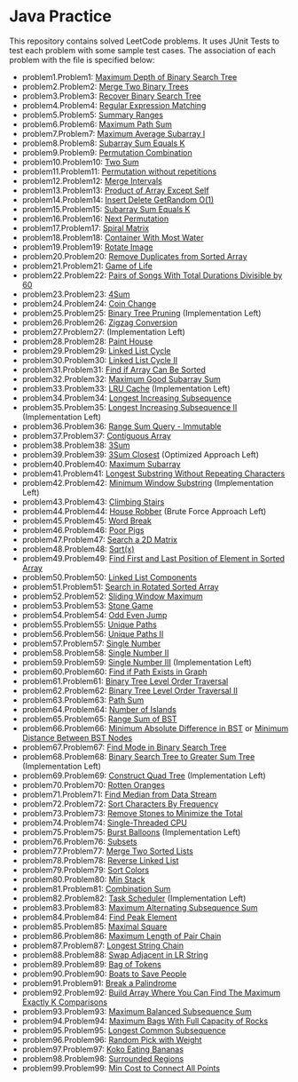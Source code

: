 # Java Practice

This repository contains solved LeetCode problems. It uses JUnit Tests to test each problem with some sample
test cases.
The association of each problem with the file is specified below:

- problem1.Problem1: [Maximum Depth of Binary Search Tree](https://leetcode.com/problems/maximum-depth-of-binary-tree/)
- problem2.Problem2: [Merge Two Binary Trees](https://leetcode.com/problems/merge-two-binary-trees/)
- problem3.Problem3: [Recover Binary Search Tree](https://leetcode.com/problems/recover-binary-search-tree/)
- problem4.Problem4: [Regular Expression Matching](https://leetcode.com/problems/regular-expression-matching/)
- problem5.Problem5: [Summary Ranges](https://leetcode.com/problems/summary-ranges/)
- problem6.Problem6: [Maximum Path Sum]()
- problem7.Problem7: [Maximum Average Subarray I](https://leetcode.com/problems/maximum-average-subarray-i/)
- problem8.Problem8: [Subarray Sum Equals K](https://leetcode.com/problems/subarray-sum-equals-k/)
- problem9.Problem9: [Permutation Combination]()
- problem10.Problem10: [Two Sum](https://leetcode.com/problems/two-sum/)
- problem11.Problem11: [Permutation without repetitions]()
- problem12.Problem12: [Merge Intervals](https://leetcode.com/problems/merge-intervals/)
- problem13.Problem13: [Product of Array Except Self](https://leetcode.com/problems/merge-intervals/)
- problem14.Problem14: [Insert Delete GetRandom O(1)](https://leetcode.com/problems/insert-delete-getrandom-o1/)
- problem15.Problem15: [Subarray Sum Equals K](https://leetcode.com/problems/subarray-sum-equals-k/)
- problem16.Problem16: [Next Permutation](https://leetcode.com/problems/next-permutation/)
- problem17.Problem17: [Spiral Matrix](https://leetcode.com/problems/spiral-matrix/)
- problem18.Problem18: [Container With Most Water](https://leetcode.com/problems/container-with-most-water/)
- problem19.Problem19: [Rotate Image](https://leetcode.com/problems/rotate-image/)
- problem20.Problem20: [Remove Duplicates from Sorted Array](https://leetcode.com/problems/remove-duplicates-from-sorted-array/)
- problem21.Problem21: [Game of Life](https://leetcode.com/problems/game-of-life/)
- problem22.Problem22: [Pairs of Songs With Total Durations Divisible by 60](https://leetcode.com/problems/pairs-of-songs-with-total-durations-divisible-by-60/)
- problem23.Problem23: [4Sum](https://leetcode.com/problems/4sum/)
- problem24.Problem24: [Coin Change](https://leetcode.com/problems/coin-change/)
- problem25.Problem25: [Binary Tree Pruning](https://leetcode.com/problems/binary-tree-pruning/) (Implementation Left)
- problem26.Problem26: [Zigzag Conversion](https://leetcode.com/problems/zigzag-conversion/)
- problem27.Problem27: []() (Implementation Left)
- problem28.Problem28: [Paint House](https://leetcode.com/problems/paint-house/)
- problem29.Problem29: [Linked List Cycle](https://leetcode.com/problems/linked-list-cycle/)
- problem30.Problem30: [Linked List Cycle II](https://leetcode.com/problems/linked-list-cycle-ii/)
- problem31.Problem31: [Find if Array Can Be Sorted](https://leetcode.com/problems/find-if-array-can-be-sorted/)
- problem32.Problem32: [Maximum Good Subarray Sum](https://leetcode.com/problems/maximum-good-subarray-sum/)
- problem33.Problem33: [LRU Cache](https://leetcode.com/problems/lru-cache/) (Implementation Left)
- problem34.Problem34: [Longest Increasing Subsequence](https://leetcode.com/problems/longest-increasing-subsequence/)
- problem35.Problem35: [Longest Increasing Subsequence II](https://leetcode.com/problems/longest-increasing-subsequence-ii/) (Implementation Left)
- problem36.Problem36: [Range Sum Query - Immutable](https://leetcode.com/problems/range-sum-query-immutable/)
- problem37.Problem37: [Contiguous Array](https://leetcode.com/problems/contiguous-array/)
- problem38.Problem38: [3Sum](https://leetcode.com/problems/3sum/)
- problem39.Problem39: [3Sum Closest](https://leetcode.com/problems/3sum-closest/) (Optimized Approach Left)
- problem40.Problem40: [Maximum Subarray](https://leetcode.com/problems/maximum-subarray/)
- problem41.Problem41: [Longest Substring Without Repeating Characters](https://leetcode.com/problems/longest-substring-without-repeating-characters/)
- problem42.Problem42: [Minimum Window Substring](https://leetcode.com/problems/minimum-window-substring/) (Implementation Left)
- problem43.Problem43: [Climbing Stairs](https://leetcode.com/problems/climbing-stairs/)
- problem44.Problem44: [House Robber](https://leetcode.com/problems/house-robber/) (Brute Force Approach Left)
- problem45.Problem45: [Word Break](https://leetcode.com/problems/word-break/)
- problem46.Problem46: [Poor Pigs](https://leetcode.com/problems/poor-pigs/)
- problem47.Problem47: [Search a 2D Matrix](https://leetcode.com/problems/search-a-2d-matrix/)
- problem48.Problem48: [Sqrt(x)](https://leetcode.com/problems/sqrtx/)
- problem49.Problem49: [Find First and Last Position of Element in Sorted Array](https://leetcode.com/problems/find-first-and-last-position-of-element-in-sorted-array/)
- problem50.Problem50: [Linked List Components](https://leetcode.com/problems/linked-list-components/)
- problem51.Problem51: [Search in Rotated Sorted Array](https://leetcode.com/problems/search-in-rotated-sorted-array/)
- problem52.Problem52: [Sliding Window Maximum](https://leetcode.com/problems/sliding-window-maximum/)
- problem53.Problem53: [Stone Game](https://leetcode.com/problems/stone-game/)
- problem54.Problem54: [Odd Even Jump](https://leetcode.com/problems/odd-even-jump/)
- problem55.Problem55: [Unique Paths](https://leetcode.com/problems/unique-paths/)
- problem56.Problem56: [Unique Paths II](https://leetcode.com/problems/unique-paths-ii/)
- problem57.Problem57: [Single Number](https://leetcode.com/problems/single-number/)
- problem58.Problem58: [Single Number II](https://leetcode.com/problems/single-number-ii/)
- problem59.Problem59: [Single Number III](https://leetcode.com/problems/single-number-iii/) (Implementation Left)
- problem60.Problem60: [Find if Path Exists in Graph](https://leetcode.com/problems/find-if-path-exists-in-graph/)
- problem61.Problem61: [Binary Tree Level Order Traversal](https://leetcode.com/problems/binary-tree-level-order-traversal/)
- problem62.Problem62: [Binary Tree Level Order Traversal II](https://leetcode.com/problems/binary-tree-level-order-traversal-ii/)
- problem63.Problem63: [Path Sum](https://leetcode.com/problems/path-sum/)
- problem64.Problem64: [Number of Islands](https://leetcode.com/problems/number-of-islands/)
- problem65.Problem65: [Range Sum of BST](https://leetcode.com/problems/range-sum-of-bst/)
- problem66.Problem66: [Minimum Absolute Difference in BST](https://leetcode.com/problems/minimum-absolute-difference-in-bst/) or [Minimum Distance Between BST Nodes](https://leetcode.com/problems/minimum-distance-between-bst-nodes/)
- problem67.Problem67: [Find Mode in Binary Search Tree](https://leetcode.com/problems/find-mode-in-binary-search-tree/)
- problem68.Problem68: [Binary Search Tree to Greater Sum Tree](https://leetcode.com/problems/binary-search-tree-to-greater-sum-tree/) (Implementation Left)
- problem69.Problem69: [Construct Quad Tree](https://leetcode.com/problems/construct-quad-tree/) (Implementation Left)
- problem70.Problem70: [Rotten Oranges](https://leetcode.com/problems/rotting-oranges/)
- problem71.Problem71: [Find Median from Data Stream](https://leetcode.com/problems/find-median-from-data-stream/)
- problem72.Problem72: [Sort Characters By Frequency](https://leetcode.com/problems/sort-characters-by-frequency/)
- problem73.Problem73: [Remove Stones to Minimize the Total](https://leetcode.com/problems/remove-stones-to-minimize-the-total/)
- problem74.Problem74: [Single-Threaded CPU](https://leetcode.com/problems/single-threaded-cpu/)
- problem75.Problem75: [Burst Balloons](https://leetcode.com/problems/burst-balloons/) (Implementation Left)
- problem76.Problem76: [Subsets](https://leetcode.com/problems/subsets/)
- problem77.Problem77: [Merge Two Sorted Lists](https://leetcode.com/problems/merge-two-sorted-lists/)
- problem78.Problem78: [Reverse Linked List](https://leetcode.com/problems/reverse-linked-list/)
- problem79.Problem79: [Sort Colors](https://leetcode.com/problems/sort-colors/)
- problem80.Problem80: [Min Stack](https://leetcode.com/problems/min-stack/)
- problem81.Problem81: [Combination Sum](https://leetcode.com/problems/combination-sum/)
- problem82.Problem82: [Task Scheduler](https://leetcode.com/problems/task-scheduler/) (Implementation Left)
- problem83.Problem83: [Maximum Alternating Subsequence Sum](https://leetcode.com/problems/maximum-alternating-subsequence-sum/)
- problem84.Problem84: [Find Peak Element](https://leetcode.com/problems/find-peak-element/)
- problem85.Problem85: [Maximal Square](https://leetcode.com/problems/maximal-square/)
- problem86.Problem86: [Maximum Length of Pair Chain](https://leetcode.com/problems/maximum-length-of-pair-chain/)
- problem87.Problem87: [Longest String Chain](https://leetcode.com/problems/longest-string-chain/)
- problem88.Problem88: [Swap Adjacent in LR String](https://leetcode.com/problems/swap-adjacent-in-lr-string/)
- problem89.Problem89: [Bag of Tokens](https://leetcode.com/problems/bag-of-tokens/)
- problem90.Problem90: [Boats to Save People](https://leetcode.com/problems/boats-to-save-people/)
- problem91.Problem91: [Break a Palindrome](https://leetcode.com/problems/break-a-palindrome/)
- problem92.Problem92: [Build Array Where You Can Find The Maximum Exactly K Comparisons](https://leetcode.com/problems/build-array-where-you-can-find-the-maximum-exactly-k-comparisons/)
- problem93.Problem93: [Maximum Balanced Subsequence Sum](https://leetcode.com/problems/maximum-balanced-subsequence-sum/)
- problem94.Problem94: [Maximum Bags With Full Capacity of Rocks](https://leetcode.com/problems/maximum-bags-with-full-capacity-of-rocks/)
- problem95.Problem95: [Longest Common Subsequence](https://leetcode.com/problems/longest-common-subsequence/)
- problem96.Problem96: [Random Pick with Weight](https://leetcode.com/problems/random-pick-with-weight/)
- problem97.Problem97: [Koko Eating Bananas](https://leetcode.com/problems/koko-eating-bananas/)
- problem98.Problem98: [Surrounded Regions](https://leetcode.com/problems/surrounded-regions/)
- problem99.Problem99: [Min Cost to Connect All Points](https://leetcode.com/problems/min-cost-to-connect-all-points/)